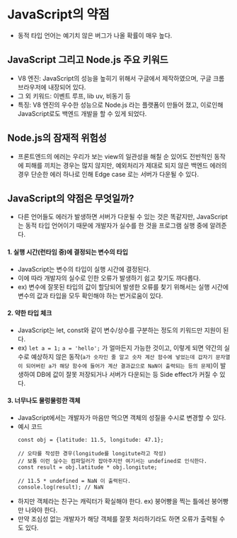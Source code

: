 # JavaScript의 약점
- 동적 타입 언어는 예기치 않은 버그가 나올 확률이 매우 높다.

## JavaScript 그리고 Node.js 주요 키워드
- V8 엔진: JavaScript의 성능을 높히기 위해서 구글에서 제작하였으며, 구글 크롬 브라우저에 내장되어 있다.
- 그 외 키워드: 이벤트 루프, lib uv, 비동기 등
- 특징: V8 엔진의 우수한 성능으로 Node.js 라는 플랫폼이 만들어 졌고, 이로인해 JavaScript로도 백엔드 개발을 할 수 있게 되었다.

## Node.js의 잠재적 위험성
- 프론트엔드의 에러는 우리가 보는 view의 일관성을 해칠 순 있어도 전반적인 동작에 피해를 끼치는 경우는 많지 않지만, 예외처리가 제대로 되지 않은 백엔드 에러의 경우 단순한 에러 하나로 인해 Edge case 로는 서버가 다운될 수 있다.

## JavaScript의 약점은 무엇일까?
- 다른 언어들도 에러가 발생하면 서버가 다운될 수 있는 것은 똑같지만, JavaScript는 동적 타입 언어이기 때문에 개발자가 실수를 한 것을 프로그램 실행 중에 알려준다.

#### 1. 실행 시간(런타임 중)에 결정되는 변수의 타입
- JavaScript는 변수의 타입이 실행 시간에 결정된다.
- 이에 따라 개발자의 실수로 인한 오류가 발생하기 쉽고 찾기도 까다롭다.
- ex) 변수에 잘못된 타입의 값이 할당되어 발생한 오류를 찾기 위해서는 실행 시간에 변수의 값과 타입을 모두 확인해야 하는 번거로움이 있다.

#### 2. 약한 타입 체크
- JavaScript는 let, const와 같이 변수/상수를 구분하는 정도의 키워드만 지원이 된다.
- ex) `let a = 1;` `a = 'hello';` 가 얼마든지 가능한 것이고, 이렇게 되면 약간의 실수로 예상하지 않은 동작(`a가 숫자인 줄 알고 숫자 계산 함수에 넣었는데 갑자기 문자열이 되어버린 a가 해당 함수에 들어가 계산 결과값으로 NaN이 출력되는 등의 문제`)이 발생하여 DB에 값이 잘못 저장되거나 서버가 다운되는 등 Side effect가 커질 수 있다.

#### 3. 너무나도 물렁물렁한 객체
- JavaScript에서는 개발자가 마음만 먹으면 객체의 성질을 수시로 변경할 수 있다.
- 예시 코드
    ```
    const obj = {latitude: 11.5, longitude: 47.1};

    // 오타를 작성한 경우(longitude를 longitute라고 작성)
    // 보통 이런 실수는 컴파일러가 잡아주지만 여기서는 undefined로 인식한다.
    const result = obj.latitude * obj.longitute;

    // 11.5 * undefined = NaN 이 출력된다.
    console.log(result); // NaN
    ```
- 하지만 객체라는 친구는 캐릭터가 확실해야 한다. ex) 붕어빵을 찍는 틀에선 붕어빵만 나와야 한다.
- 만약 조심성 없는 개발자가 해당 객체를 잘못 처리하기라도 하면 오류가 출력될 수도 있다.